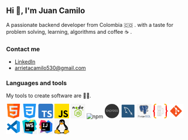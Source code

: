 ## Hi :wave:, I'm Juan Camilo

A passionate backend developer from Colombia :colombia: . with a taste for problem solving, learning, algorithms and coffee :coffee: .

### Contact me
* [LinkedIn](https://www.linkedin.com/in/juan-camilo-arrieta-bernal-b05766165/?originalSubdomain=co)
* [arrietacamilo530@gmail.com](#)

### Languages and tools
My tools to create software are :technologist:.

<img src="./img/html5.png" width="40" height="40" alt="javascript"/> <img src="./img/css.png" width="40" height="40" alt="css"/>
<img src="./img/typescript.png" width="40" height="40" alt="typescript"/>
<img src="./img/js.png" width="40" height="40" alt="javascript"/>
<img src="./img/nodeJs.png" width="40" height="40" alt="nodejs"/>
<img src="https://cdn.freebiesupply.com/logos/thumbs/1x/npm-logo.png" width="40" height="40" alt="npm"/>
<img src="./img/expressjs.png" width="40" height="40" alt="express"/>
<img src="./img/logo-mysql.png" width="40" height="40" alt="mysql"/>
<img src="./img/postgresql.png" width="40" height="40" alt="postgresql"/>
<img src="./img/typeorm-logo.png" width="40" height="40" alt="typeorm"/>
<img src="./img/git.png" width="40" height="40" alt="git"/>
<img src="./img/vscode.png" width="40" height="40" alt="vscode"/>
<img src="./img/webstorm.png" width="40" height="40" alt="webstorm"/>
<img src="./img/intellij.png" width="40" height="40" alt="intellij"/>
<img src="./img/linux.png" width="40" height="40" alt="linux"/>
